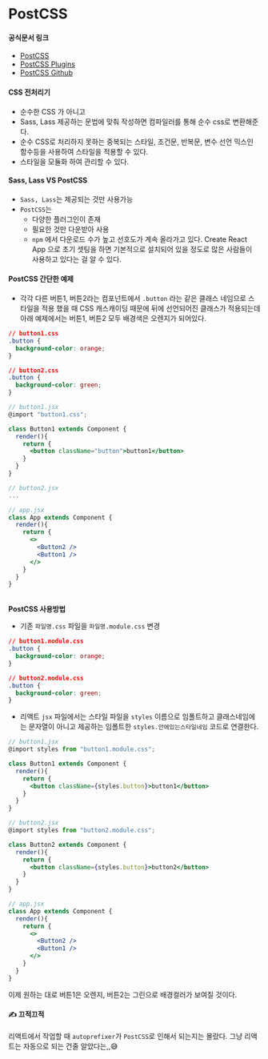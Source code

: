 # PostCSS

#### 공식문서 링크 &#x20;

* [PostCSS](https://postcss.org/)
* [PostCSS Plugins](https://www.postcss.parts/)
* [PostCSS Github](https://github.com/postcss/postcss/blob/master/docs/plugins.md)

&#x20;

#### CSS 전처리기

* 순수한 CSS 가 아니고
* Sass, Lass 제공하는 문법에 맞춰 작성하면 컴파일러를 통해 순수 css로 변환해준다.
* 순수 CSS로 처리하지 못하는 중복되는 스타일, 조건문, 반복문, 변수 선언 믹스인 함수등을 사용하여 스타일을 적용할 수 있다.
* 스타일을 모듈화 하여 관리할 수 있다.

&#x20;

#### Sass, Lass VS PostCSS

* `Sass, Lass`는 제공되는 것만 사용가능
* `PostCSS`는
  * 다양한 플러그인이 존재
  * 필요한 것만 다운받아 사용
  * `npm` 에서 다운로드 수가 높고 선호도가 계속 올라가고 있다. Create React App 으로 초기 셋팅을 하면 기본적으로 설치되어 있을 정도로 많은 사람들이 사용하고 있다는 걸 알 수 있다.

&#x20;

#### PostCSS 간단한 예제

* 각각 다른 버튼1, 버튼2라는 컴포넌트에서 `.button` 라는 같은 클래스 네임으로 스타일을 적용 했을 때 CSS 캐스캐이딩 때문에 뒤에 선언되어진 클래스가 적용되는데 아래 예제에서는 버튼1, 버튼2 모두 배경색은 오렌지가 되어있다.

```css
// button1.css
.button {
  background-color: orange;
}

// button2.css
.button {
  background-color: green;
}
```

```jsx
// button1.jsx
@import "button1.css";

class Button1 extends Component {
  render(){
    return {
      <button className="button">button1</button>
    }
  }
}

// button2.jsx
...

// app.jsx
class App extends Component {
  render(){
    return {
      <>
        <Button2 />
        <Button1 />
      </>
    }
  }
}
```

&#x20;\
**PostCSS 사용방법**

* 기존 `파일명.css` 파일을 `파일명.module.css` 변경

```css
// button1.module.css
.button {
  background-color: orange;
}

// button2.module.css
.button {
  background-color: green;
}
```

&#x20;

* 리액트 `jsx` 파일에서는 스타일 파일을 `styles` 이름으로 임폴트하고 클래스네임에는 문자열이 아니고 제공하는 임폴트한 `styles.안에있는스타일네임` 코드로 연결한다.

```jsx
// button1.jsx
@import styles from "button1.module.css";

class Button1 extends Component {
  render(){
    return {
      <button className={styles.button}>button1</button>
    }
  }
}

// button2.jsx
@import styles from "button2.module.css";

class Button2 extends Component {
  render(){
    return {
      <button className={styles.button}>button2</button>
    }
  }
}

// app.jsx
class App extends Component {
  render(){
    return {
      <>
        <Button2 />
        <Button1 />
      </>
    }
  }
}
```

이제 원하는 대로 버튼1은 오렌지, 버튼2는 그린으로 배경컬러가 보여질 것이다.

&#x20;

#### ✍️ 끄적끄적

리액트에서 작업할 때 `autoprefixer`가 `PostCSS`로 인해서 되는지는 몰랐다. 그냥 리액트는 자동으로 되는 건줄 알았다는,,😅
